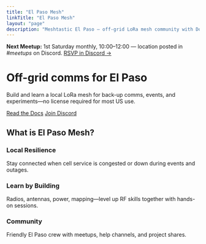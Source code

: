 ```yaml
---
title: "El Paso Mesh"
linkTitle: "El Paso Mesh"
layout: "page"
description: "Meshtastic El Paso — off-grid LoRa mesh community with Docs, News, Map & Links."
---
```


<!-- Meetup banner (top of page, below navbar) -->
<div class="alert alert-info text-center mb-0 rounded-0 banner--meetup" role="note">
  <strong>Next Meetup:</strong> 1st Saturday monthly, 10:00–12:00 — location posted in <em>#meetups</em> on Discord.
  <a class="ms-2" href="https://discord.gg/elp-mesh">RSVP in Discord →</a>
</div>

<!-- Hero with background image; image URL is injected via head hook -->
<div class="hero--elpaso">
  <div class="hero__inner">
    <h1 class="display-5 fw-bold mb-3 hero__title">Off-grid comms for El Paso</h1>
    <p class="lead mb-4 hero__lead">Build and learn a local LoRa mesh for back-up comms, events, and experiments—no license required for most US use.</p>
    <p class="mb-0">
      <a class="btn btn-primary me-2 mb-2" href='{{< relref "docs/_index.md" >}}'>Read the Docs</a>
      <a class="btn btn-discord mb-2" href="https://discord.gg/elp-mesh">Join Discord</a>
    </p>
  </div>
</div>

<section class="text-center my-5">
  <h2 class="h4 mb-3">What is El Paso Mesh?</h2>

  <div class="row g-4 mt-4 justify-content-center">
    <div class="col-md-4">
      <div class="card h-100 shadow-sm text-center">
        <div class="card-body">
          <h3 class="h5">Local Resilience</h3>
          <p class="mb-0">Stay connected when cell service is congested or down during events and outages.</p>
        </div>
      </div>
    </div>
    <div class="col-md-4">
      <div class="card h-100 shadow-sm text-center">
        <div class="card-body">
          <h3 class="h5">Learn by Building</h3>
          <p class="mb-0">Radios, antennas, power, mapping—level up RF skills together with hands-on sessions.</p>
        </div>
      </div>
    </div>
    <div class="col-md-4">
      <div class="card h-100 shadow-sm text-center">
        <div class="card-body">
          <h3 class="h5">Community</h3>
          <p class="mb-0">Friendly El Paso crew with meetups, help channels, and project shares.</p>
        </div>
      </div>
    </div>
  </div>
</section>
